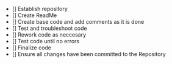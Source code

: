 - [] Establish repository
- [] Create ReadMe
- [] Create base code and add comments as it is done
- [] Test and troubleshoot code
- [] Rework code as neccesary
- [] Test code until no errors
- [] Finalize code
- [] Ensure all changes have been committed to the Repository
